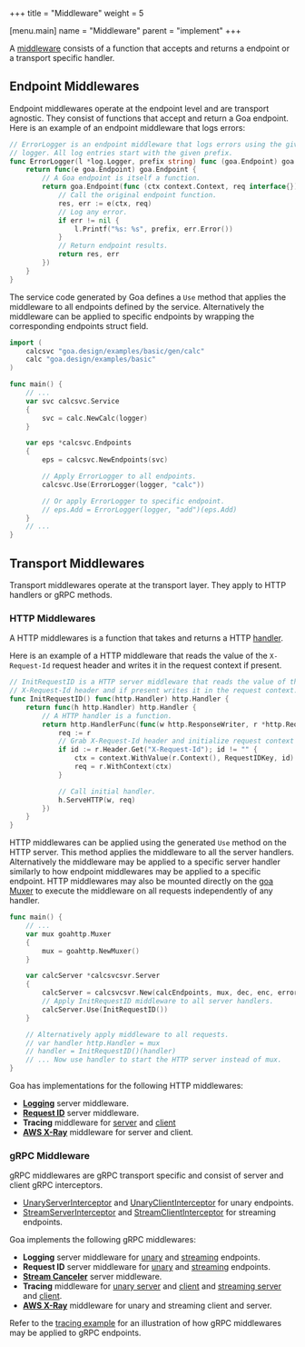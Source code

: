 +++
title = "Middleware"
weight = 5

[menu.main]
name = "Middleware"
parent = "implement"
+++

A [middleware](https://godoc.org/goa.design/goa/middleware) consists of a function
that accepts and returns a endpoint or a transport specific handler.

## Endpoint Middlewares

Endpoint middlewares operate at the endpoint level and are transport agnostic.
They consist of functions that accept and return a Goa endpoint. Here is an
example of an endpoint middleware that logs errors:

```go
// ErrorLogger is an endpoint middleware that logs errors using the given
// logger. All log entries start with the given prefix.
func ErrorLogger(l *log.Logger, prefix string) func (goa.Endpoint) goa.Endpoint {
    return func(e goa.Endpoint) goa.Endpoint {
        // A Goa endpoint is itself a function.
        return goa.Endpoint(func (ctx context.Context, req interface{}) (interface{}, error) {
            // Call the original endpoint function.
            res, err := e(ctx, req)
            // Log any error.
            if err != nil {
                l.Printf("%s: %s", prefix, err.Error())
            }
            // Return endpoint results.
            return res, err
        })
    }
}
```

The service code generated by Goa defines a `Use` method that applies the
middleware to all endpoints defined by the service. Alternatively the middleware
can be applied to specific endpoints by wrapping the corresponding endpoints
struct field.

```go
import (
    calcsvc "goa.design/examples/basic/gen/calc"
    calc "goa.design/examples/basic"
)

func main() {
    // ...
    var svc calcsvc.Service
    {
        svc = calc.NewCalc(logger)
    }

    var eps *calcsvc.Endpoints
    {
        eps = calcsvc.NewEndpoints(svc)

        // Apply ErrorLogger to all endpoints.
        calcsvc.Use(ErrorLogger(logger, "calc"))

        // Or apply ErrorLogger to specific endpoint.
        // eps.Add = ErrorLogger(logger, "add")(eps.Add)
    }
    // ...
}
```

## Transport Middlewares

Transport middlewares operate at the transport layer. They apply to HTTP
handlers or gRPC methods.

### HTTP Middlewares

A HTTP middlewares is a function that takes and returns a HTTP
[handler](https://golang.org/pkg/net/http/#Handler).

Here is an example of a HTTP middleware that reads the value of the
`X-Request-Id` request header and writes it in the request context if present.

```go
// InitRequestID is a HTTP server middleware that reads the value of the
// X-Request-Id header and if present writes it in the request context.
func InitRequestID() func(http.Handler) http.Handler {
    return func(h http.Handler) http.Handler {
        // A HTTP handler is a function.
        return http.HandlerFunc(func(w http.ResponseWriter, r *http.Request) {
            req := r
            // Grab X-Request-Id header and initialize request context with it.
            if id := r.Header.Get("X-Request-Id"); id != "" {
                ctx = context.WithValue(r.Context(), RequestIDKey, id)
                req = r.WithContext(ctx)
            }

            // Call initial handler.
            h.ServeHTTP(w, req)
        })
    }
}
```

HTTP middlewares can be applied using the generated `Use` method on the HTTP
server. This method applies the middleware to all the server handlers.
Alternatively the middleware may be applied to a specific server handler
similarly to how endpoint middlewares may be applied to a specific endpoint.
HTTP middlewares may also be mounted directly on the
[goa Muxer](https://godoc.org/goa.design/goa/http#Muxer) to execute the
middleware on all requests independently of any handler.

```go
func main() {
    // ...
    var mux goahttp.Muxer
    {
        mux = goahttp.NewMuxer()
    }

    var calcServer *calcsvcsvr.Server
    {
        calcServer = calcsvcsvr.New(calcEndpoints, mux, dec, enc, errorHandler(logger))
        // Apply InitRequestID middleware to all server handlers.
        calcServer.Use(InitRequestID())
    }

    // Alternatively apply middleware to all requests.
    // var handler http.Handler = mux
    // handler = InitRequestID()(handler)
    // ... Now use handler to start the HTTP server instead of mux.
}
```

Goa has implementations for the following HTTP middlewares:

* [**Logging**](https://godoc.org/goa.design/goa/http/middleware#Log) server
  middleware.
* [**Request ID**](https://godoc.org/goa.design/goa/http/middleware#RequestID)
  server middleware.
* **Tracing** middleware for [server](https://godoc.org/goa.design/goa/http/middleware#Trace)
  and [client](https://godoc.org/goa.design/goa/http/middleware#WrapDoer)
* [**AWS X-Ray**](https://godoc.org/goa.design/goa/http/middleware/xray)
  middleware for server and client.

### gRPC Middleware

gRPC middlewares are gRPC transport specific and consist of server and client
gRPC interceptors.

* [UnaryServerInterceptor](https://godoc.org/google.golang.org/grpc#UnaryServerInterceptor)
and [UnaryClientInterceptor](https://godoc.org/google.golang.org/grpc#UnaryClientInterceptor)
for unary endpoints.
* [StreamServerInterceptor](https://godoc.org/google.golang.org/grpc#StreamServerInterceptor)
and [StreamClientInterceptor](https://godoc.org/google.golang.org/grpc#StreamClientInterceptor)
for streaming endpoints.

Goa implements the following gRPC middlewares:

* **Logging** server middleware for [unary](https://godoc.org/goa.design/goa/grpc/middleware#UnaryServerLog)
  and [streaming](https://godoc.org/goa.design/goa/grpc/middleware#StreamServerLog)
  endpoints.
* **Request ID** server middleware for [unary](https://godoc.org/goa.design/goa/grpc/middleware#UnaryRequestID)
  and [streaming](https://godoc.org/goa.design/goa/grpc/middleware#StreamRequestID)
  endpoints.
* [**Stream Canceler**](https://godoc.org/goa.design/goa/grpc/middleware#StreamCanceler)
  server middleware.
* **Tracing** middleware for [unary server](https://godoc.org/goa.design/goa/grpc/middleware#UnaryServerTrace)
  and [client](https://godoc.org/goa.design/goa/grpc/middleware#UnaryClientTrace)
  and [streaming server](https://godoc.org/goa.design/goa/grpc/middleware#StreamServerTrace) and [client](https://godoc.org/goa.design/goa/grpc/middleware#StreamClientTrace).
* [**AWS X-Ray**](https://godoc.org/goa.design/goa/grpc/middleware/xray)
  middleware for unary and streaming client and server.

Refer to the [tracing example](https://github.com/goadesign/examples/blob/master/tracing)
for an illustration of how gRPC middlewares may be applied to gRPC endpoints.